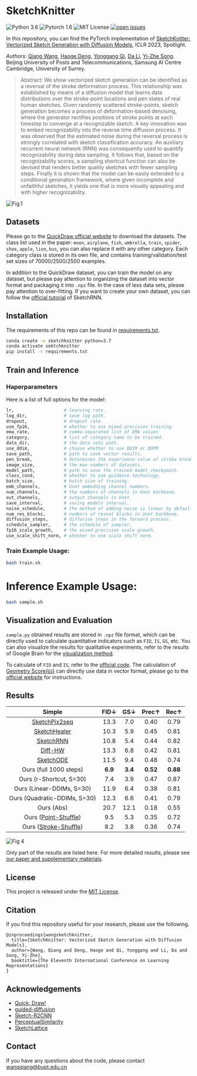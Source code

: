# SketchKnitter
![Python 3.6](https://img.shields.io/badge/python-3.6-green) ![Pytorch 1.6](https://img.shields.io/badge/pytorch-1.6-green) ![MIT License](https://img.shields.io/badge/licence-MIT-green) [![open issues](https://isitmaintained.com/badge/open/xduwq/sketchknitter.svg)](https://github.com/XDUWQ/SketchKnitter/issues)

In this repository, you can find the PyTorch implementation of [SketchKnitter: Vectorized Sketch Generation with Diffusion Models](https://openreview.net/pdf?id=4eJ43EN2g6l), ICLR 2023, Spotlight.

_Authors_: [Qiang Wang](https://scholar.google.com/citations?user=lXyi3t4AAAAJ&hl=en), [Haoge Deng](https://github.com/Bitterdhg), [Yonggang Qi](https://qugank.github.io/), [Da Li](https://scholar.google.co.uk/citations?user=RPvaE3oAAAAJ&hl=en), [Yi-Zhe Song](https://scholar.google.co.uk/citations?hl=en&user=irZFP_AAAAAJ&view_op=list_works&sortby=pubdate). Beijing University of Posts and Telecommunications, Samsung AI Centre Cambridge, University of Surrey.

> Abstract: We show vectorized sketch generation can be identified as a reversal of the stroke deformation process. This relationship was established by means of a diffusion model that learns data distributions over the stroke-point locations and pen states of real human sketches. Given randomly scattered stroke-points, sketch generation becomes a process of deformation-based denoising, where the generator rectifies positions of stroke points at each timestep to converge at a recognizable sketch. A key innovation was to embed recognizability into the reverse time diffusion process. It was observed that the estimated noise during the reversal process is strongly correlated with sketch classification accuracy. An auxiliary recurrent neural network (RNN) was consequently used to quantify recognizability during data sampling. It follows that, based on the recognizability scores, a sampling shortcut function can also be devised that renders better quality sketches with fewer sampling steps. Finally it is shown that the model can be easily extended to a conditional generation framework, where given incomplete and unfaithful sketches, it yields one that is more visually appealing and with higher recognizability.

![Fig.1](https://github.com/XDUWQ/SketchKnitter/blob/main/images/overview.png)

## Datasets
Please go to the [QuickDraw official website](https://quickdraw.withgoogle.com/) to download the datasets. The class list used in the paper: `moon`, `airplane`, `fish`, `umbrella`, `train`, `spider`, `shoe`, `apple`, `lion`, `bus`, you can also replace it with any other category. Each category class is stored in its own file, and contains training/validation/test set sizes of 70000/2500/2500 examples.

In addition to the QuickDraw dataset, you can train the model on any dataset, but please pay attention to organizing the dataset into vector format and packaging it into `.npz` file. In the case of less data sets, please pay attention to over-fitting. If you want to create your own dataset, you can follow the [official tutorial](https://github.com/magenta/magenta/tree/main/magenta/models/sketch_rnn#creating-your-own-dataset) of SketchRNN.

## Installation
The requirements of this repo can be found in [requirements.txt](https://github.com/XDUWQ/SketchKnitter/blob/main/requirements.txt).
```bash
conda create -n sketchknitter python=3.7
conda activate sektchknitter
pip install -r requirements.txt
```

## Train and Inference

### Haperparameters
Here is a list of full options for the model:
```bash
lr,                   # learning rate.
log_dir,              # save log path.
dropout,              # dropout rate.
use_fp16,             # whether to use mixed precision training.
ema_rate,             # comma-separated list of EMA values
category,             # list of category name to be trained.
data_dir,             # the data sets path.
use_ddim,             # choose whether to use DDIM or DDPM
save_path,            # path to save vector results.
pen_break,            # determines the experience value of stroke break.
image_size,           # the max numbers of datasets.
model_path,           # path to save the trained model checkpoint.
class_cond,           # whether to use guidance technology.
batch_size,           # batch size of training.
emb_channels,         # Unet embedding channel numbers.
num_channels,         # the numbers of channels in Unet backbone.
out_channels,         # output channels in Unet. 
save_interval,        # saving models interval.
noise_schedule,       # the method of adding noise is linear by default.
num_res_blocks,       # numbers of resnet blocks in Unet backbone.
diffusion_steps,      # diffusion steps in the forward process.
schedule_sampler,     # the schedule of sampler.
fp16_scale_growth,    # the mixed precision scale growth.
use_scale_shift_norm, # whether to use scale shift norm. 
```

### Train Example Usage:
```bash
bash train.sh
```

# Inference Example Usage:
```bash
bash sample.sh
```

## Visualization and Evaluation
`sample.py` obtained results are stored in `.npz` file format, which can be directly used to calculate quantitative indicators such as `FID`, `IS`, `GS`, etc. You can also visualize the results for qualitative experiments, refer to the results of Google Brain for the [visualization method](https://github.com/magenta/magenta/tree/main/magenta/models/sketch_rnn).

To calculate of `FID` and `IS`, refer to the [official code](https://github.com/topics/fid-score). The calculation of [Geometry Score(`GS`)](https://github.com/KhrulkovV/geometry-score) can directly use data in vector format, please go to the [official website](https://github.com/KhrulkovV/geometry-score) for instructions.

## Results
| **Simple** | FID↓ | GS↓ |  Prec↑ | Rec↑ |
| :----:| :----: | :----: | :----: | :----: |
| [SketchPix2seq](https://github.com/MarkMoHR/sketch-pix2seq) | 13.3 | 7.0 | 0.40 | 0.79 |
| [SketchHealer](https://github.com/sgybupt/SketchHealer) | 10.3 | 5.9 | 0.45 | 0.81 |
| [SketchRNN](https://github.com/magenta/magenta/tree/main/magenta/models/sketch_rnn) | 10.8 | 5.4 | 0.44 | 0.82 |
| [Diff-HW](https://github.com/tcl9876/Diffusion-Handwriting-Generation) | 13.3 | 6.8 | 0.42 | 0.81 |
| [SketchODE](https://github.com/dasayan05/sketchode) | 11.5 | 9.4 | 0.48 | 0.74 |
| Ours (full 1000 steps)  |  **6.9** | **3.4** | **0.52** | **0.88** |
| Ours (r-Shortcut, S=30)  | 7.4 | 3.9 | 0.47 | 0.87 |
| Ours (Linear-DDIMs, S=30) | 11.9 | 6.4 | 0.38 | 0.81 |
| Ours (Quadratic-DDIMs, S=30)  | 12.3 | 6.6 | 0.41 | 0.79 |
| Ours (Abs)  | 20.7 | 12.1 | 0.18 | 0.55 |
| Ours ([Point-Shuffle](https://github.com/qugank/sketch-lattice.github.io)) | 9.5 | 5.3 | 0.35 | 0.72 |
| Ours ([Stroke-Shuffle](https://github.com/qugank/sketch-lattice.github.io)) |  8.2 | 3.8  | 0.36 | 0.74 |

![Fig 4](https://github.com/XDUWQ/SketchKnitter/blob/main/images/4.png)

Only part of the results are listed here. For more detailed results, please see [our paper and supplementary materials](https://openreview.net/pdf?id=4eJ43EN2g6l).

## License
This project is released under the [MIT License](https://github.com/XDUWQ/SketchKnitter/blob/main/LICENSE).

## Citation
If you find this repository useful for your research, please use the following.
```
@inproceedings{wangsketchknitter,
  title={SketchKnitter: Vectorized Sketch Generation with Diffusion Models},
  author={Wang, Qiang and Deng, Haoge and Qi, Yonggang and Li, Da and Song, Yi-Zhe},
  booktitle={The Eleventh International Conference on Learning Representations}
}
```

## Acknowledgements
* [Quick, Draw!](https://github.com/googlecreativelab/quickdraw-dataset)
* [guided-diffusion](https://github.com/openai/guided-diffusion)
* [Sketch-R2CNN](https://github.com/craigleili/Sketch-R2CNN)
* [PerceptualSimilarity](https://github.com/richzhang/PerceptualSimilarity)
* [SketchLattice](https://github.com/qugank/sketch-lattice.github.io)

## Contact
If you have any questions about the code, please contact wanqqiang@bupt.edu.cn 
